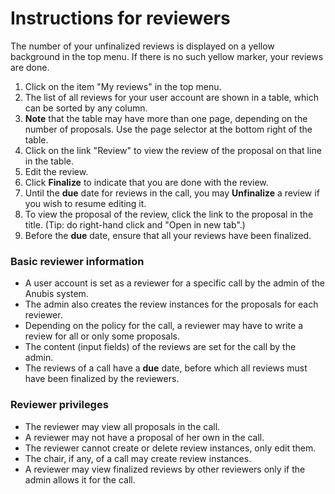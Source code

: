 # Instructions for reviewers

The number of your unfinalized reviews is displayed on a yellow
background in the top menu. If there is no such yellow marker, your
reviews are done.

1. Click on the item "My reviews" in the top menu.
2. The list of all reviews for your user account are shown in a table,
   which can be sorted by any column.
3. **Note** that the table may have more than one page, depending on
   the number of proposals. Use the page selector at the bottom right of
   the table.
4. Click on the link "Review" to view the review of the proposal on
   that line in the table.
5. Edit the review.
6. Click **Finalize** to indicate that you are done with the review.
7. Until the **due** date for reviews in the call, you may
   **Unfinalize** a review if you wish to resume editing it.
8. To view the proposal of the review, click the link to the proposal
   in the title. (Tip: do right-hand click and "Open in new tab".)
9. Before the **due** date, ensure that all your reviews have been
   finalized.

### Basic reviewer information

- A user account is set as a reviewer for a specific call by the admin
  of the Anubis system.
- The admin also creates the review instances for the proposals for
  each reviewer.
- Depending on the policy for the call, a reviewer may have to write a
  review for all or only some proposals.
- The content (input fields) of the reviews are set for the call by the admin.
- The reviews of a call have a **due** date, before which all reviews must
  have been finalized by the reviewers.

### Reviewer privileges

- The reviewer may view all proposals in the call.
- A reviewer may not have a proposal of her own in the call.
- The reviewer cannot create or delete review instances, only edit them.
- The chair, if any, of a call may create review instances.
- A reviewer may view finalized reviews by other reviewers only if the
  admin allows it for the call.
